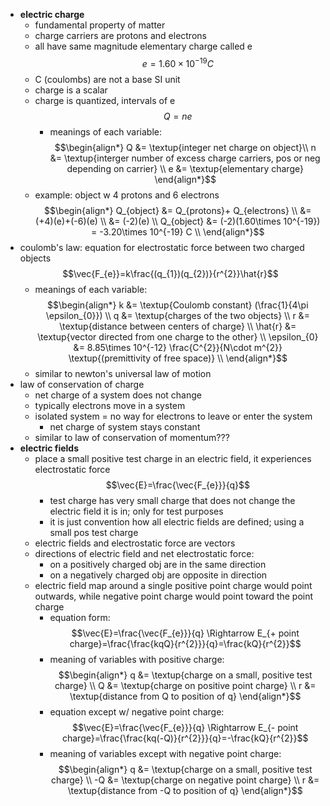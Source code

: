 
- **electric charge** 
	- fundamental property of matter
	- charge carriers are protons and electrons
	- all have same magnitude elementary charge called e $$e = 1.60 \times10^{-19} C$$
	- C (coulombs) are not a base SI unit
	- charge is a scalar
	- charge is quantized, intervals of e $$Q = ne$$
		- meanings of each variable: $$\begin{align*} 
		Q &= \textup{integer net charge on object}\\
n &=  \textup{interger number of excess charge carriers, pos or neg depending on carrier} \\
e &= \textup{elementary charge}
\end{align*}$$
	- example: object w 4 protons and 6 electrons $$\begin{align*} Q_{object} &= Q_{protons}+ Q_{electrons} \\
	&= (+4)(e)+(-6)(e) \\
	&= (-2)(e) \\
	Q_{object} &= (-2)(1.60\times 10^{-19}) = -3.20\times 10^{-19} C \\ 
	\end{align*}$$
- coulomb's law: equation for electrostatic force between two charged objects $$\vec{F_{e}}=k\frac{(q_{1})(q_{2})}{r^{2}}\hat{r}$$
	- meanings of each variable: $$\begin{align*} k &= \textup{Coulomb constant} (\frac{1}{4\pi \epsilon_{0}}) \\
q &= \textup{charges of the two objects} \\
r &= \textup{distance between centers of charge} \\
\hat{r} &= \textup{vector directed from one charge to the other} \\
\epsilon_{0} &= 8.85\times 10^{-12} \frac{C^{2}}{N\cdot m^{2}} \textup{(premittivity of free space)} \\ \end{align*}$$
	- similar to newton's universal law of motion
- law of conservation of charge
	- net charge of a system does not change
	- typically electrons move in a system
	- isolated system = no way for electrons to leave or enter the system
		- net charge of system stays constant
	- similar to law of conservation of momentum???
- **electric fields** 
	- place a small positive test charge in an electric field, it experiences electrostatic force $$\vec{E}=\frac{\vec{F_{e}}}{q}$$
		- test charge has very small charge that does not change the electric field it is in; only for test purposes
		- it is just convention how all electric fields are defined; using a small pos test charge
	- electric fields and electrostatic force are vectors
	- directions of electric field and net electrostatic force: 
		- on a positively charged obj are in the same direction 
		- on a negatively charged obj are opposite in direction 
	- electric field map around a single positive point charge would point outwards, while negative point charge would point toward the point charge
		- equation form: $$\vec{E}=\frac{\vec{F_{e}}}{q} \Rightarrow E_{+ point charge}=\frac{\frac{kqQ}{r^{2}}}{q}=\frac{kQ}{r^{2}}$$
		- meaning of variables with positive charge: $$\begin{align*} q &= \textup{charge on a small, positive test charge} \\
Q &= \textup{charge on positive point charge} \\
r &= \textup{distance from Q to position of q} \end{align*}$$
		- equation except w/ negative point charge: $$\vec{E}=\frac{\vec{F_{e}}}{q} \Rightarrow E_{- point charge}=\frac{\frac{kq(-Q)}{r^{2}}}{q}=-\frac{kQ}{r^{2}}$$
		- meaning of variables except with negative point charge: $$\begin{align*} q &= \textup{charge on a small, positive test charge} \\
-Q &= \textup{charge on negative point charge} \\
r &= \textup{distance from -Q to position of q} \end{align*}$$
